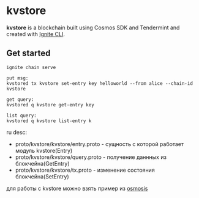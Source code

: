 # kvstore
**kvstore** is a blockchain built using Cosmos SDK and Tendermint and created with [Ignite CLI](https://ignite.com/cli).

## Get started

```
ignite chain serve

put msg:
kvstored tx kvstore set-entry key helloworld --from alice --chain-id kvstore

get query:
kvstored q kvstore get-entry key

list query:
kvstored q kvstore list-entry k
```

ru desc: 
* proto/kvstore/kvstore/entry.proto - cущность с которой работает модуль kvstore(Entry)
* proto/kvstore/kvstore/query.proto - получение даннных из блокчейна(GetEntry)
* proto/kvstore/kvstore/tx.proto - изменение состояния блокчейна(SetEntry)

для работы с kvstore можно взять пример из [osmosis](https://mapofzones.com/home/osmosis-1/overview?columnKey=ibcVolume&period=24h)
